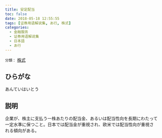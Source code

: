 ```yaml
---
title: 安定配当
toc: false
date: 2018-05-18 12:55:55
tags: [证券用语解说集, あ行, 株式]
categories:
  - 金融服务
  - 证券用语解说集
  - 日本語
  - あ行
---
```


`分類：` [株式](/tags/株式/)

## ひらがな

あんていはいとう

## 説明

企業が、株主に支払う一株あたりの配当金、あるいは配当性向を長期にわたって一定水準に保つこと。日本では配当金が重視され、欧米では配当性向が重視される傾向がある。
